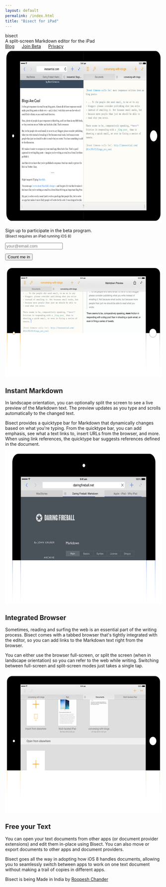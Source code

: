 ```yaml
---
layout: default
permalink: /index.html
title: "Bisect for iPad"
---
```


<!-- App name and description -->
<div class="app-h1">
  bisect
</div>
<div class="app-h2">
  A split-screen Markdown editor for the iPad
</div>

<!-- Get notified button -->
<div class="get-notified-button-area">
  <a href="/blog/">Blog</a>
  &nbsp;&nbsp;&nbsp;&nbsp;
  <a href="#join-beta" class="get-notified-link">Join Beta</a>
  &nbsp;&nbsp;&nbsp;&nbsp;
  <a href="/privacy/">Privacy</a>
</div>

<!-- Main image -->
<article class="main-image-container"><img
     src="images/bisectweb_black_ipad.png"
     srcset="images/bisectweb_black_ipad@2x.png 2x"
     width=791 height=558 />
</article>

<!-- Signup -->
<div class="separating-bar" id="join-beta">
  <div class="blue-left"></div>
  <div class="orange-right"></div>
</div>

<div class="gray-box action-box">
<p>Sign up to participate in the beta program.</br>
<small>(Bisect requires an iPad running iOS 8)</small></br></p>
<form action="http://roopc.createsend.com/t/i/s/jryhdu/" method="post" id="subForm">
    <p>
        <input id="fieldEmail"
               name="cm-jryhdu-jryhdu"
               type="email"
               placeholder="your@email.com"
               required />
    </p>
    <p>
        <button type="submit">Count me in</button>
    </p>
</form>

</div>

<div class="vertical-spacer"></div>

<!-- Features -->
<div class="separating-bar">
  <div class="orange-right">
  </div>
</div>

<section>
<img src="images/markdown_preview_split.png"
     srcset="images/markdown_preview_split@2x.png 2x"
     width=640
     height=360
      />
<div class="section-text">
  <h2>Instant Markdown</h2>
  <p>In landscape orientation, you can optionally split the screen
  to see a live preview of the Markdown text. The preview updates
  as you type and scrolls automatically to the changed text.</p>

  <p>Bisect provides a quicktype bar for Markdown that
  dynamically changes based on what you're typing. From the
  quicktype bar, you can add emphasis, see what a text links to,
  insert URLs from the browser, and more. When using link
  references, the quicktype bar suggests references defined in the
  document.</p>

</div>
</section>

<div class="separating-bar">
  <div class="blue-left">
  </div>
</div>

<section>
<img src="images/browser_portrait.png"
     srcset="images/browser_portrait@2x.png 2x"
     width=640
     height=490 />
<div class="section-text">
  <h2>Integrated Browser</h2>
  <p>Sometimes, reading and surfing the web is an essential part of
  the writing process. Bisect comes with a tabbed browser
  that's tightly integrated with the editor, so you can add links to
  the Markdown text right from the browser.</p>

  <p>You can either use the browser full-screen, or split the screen
  (when in landscape orientation) so you can refer to the web while writing.
  Switching between full-screen and split-screen modes just takes a single
  tap.</p>
</div>
</section>

<div class="separating-bar">
  <div class="orange-right">
  </div>
</div>

<section>
<img src="images/markdown_documents.png"
     srcset="images/markdown_documents@2x.png 2x"
     width=640
     height=450 />
<div class="section-text">
  <h2>Free your Text</h2>
  <p>You can open your text documents from other
  apps (or document provider extensions) and edit them
  in-place using Bisect. You can also move or export documents to other
  apps and document providers.</p>

  <p>Bisect goes all the way in adopting how iOS 8 handles documents,
  allowing you to seamlessly switch between apps to work on one
  text document without making a trail of copies in different apps.</p>
</div>
</section>

<div class="separating-bar">
  <div class="blue-left"></div>
  <div class="orange-right"></div>
</div>

<!-- Footer -->
<div class="gray-box footer-box">
<span class="tiny">
Bisect is being <span class="emph">Made in India</span>
by <span class="emph"><a href="http://roopc.net/">Roopesh Chander</a></span>
</span>
</div>
